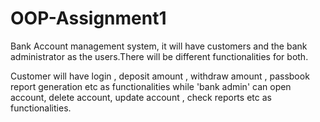 # OOP-Assignment1
Bank Account management system, it will have customers and the bank administrator as the users.There will be different functionalities for both.

Customer will have login , deposit amount , withdraw amount , passbook report generation etc as functionalities while 'bank admin' can open account,
delete account, update account , check reports etc as functionalities.
